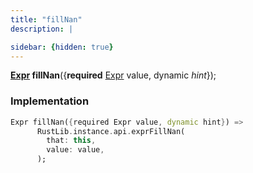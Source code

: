 ```yaml
---
title: "fillNan"
description: |

sidebar: {hidden: true}
---
```

<span class="dart-code"><strong>[Expr] fillNan</strong>({<span class="nobr"><strong>required</strong> [Expr] value</span>, <span class="nobr">dynamic <i>hint</i></span>});</span>


### Implementation
```dart
Expr fillNan({required Expr value, dynamic hint}) =>
      RustLib.instance.api.exprFillNan(
        that: this,
        value: value,
      );
```

[Expr]: /reference/classes/expr/